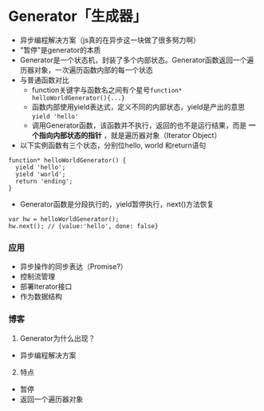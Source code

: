 # Generator「生成器」

* 异步编程解决方案（js真的在异步这一块做了很多努力啊）
* "暂停"是generator的本质
* Generator是一个状态机，封装了多个内部状态。Generator函数返回一个遍历器对象，一次遍历函数内部的每一个状态
* 与普通函数对比
  * function关键字与函数名之间有个星号`function* helloWorldGenerator(){...}`
  * 函数内部使用yield表达式，定义不同的内部状态，yield是产出的意思 `yield 'hello'`
  * 调用Generator函数，该函数并不执行，返回的也不是运行结果，而是 **一个指向内部状态的指针** ，就是遍历器对象（Iterator Object）
* 以下实例函数有三个状态，分别位hello, world 和return语句
```
function* helloWorldGenerator() {
  yield 'hello';
  yield 'world';
  return 'ending';
}
```
* Generator函数是分段执行的，yield暂停执行，next()方法恢复
```
var hw = helloWorldGenerator();
hw.next(); // {value:'hello', done: false}
```

### 应用
* 异步操作的同步表达（Promise?）
* 控制流管理
* 部署Iterator接口
* 作为数据结构


### 博客
1. Generator为什么出现？
  * 异步编程解决方案
2. 特点
  * 暂停
  * 返回一个遍历器对象

